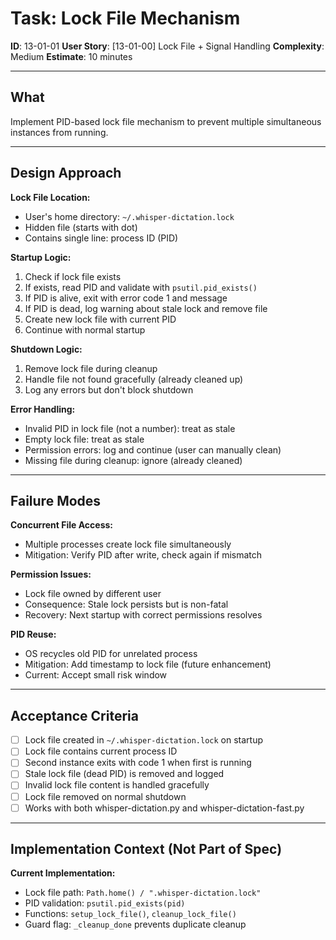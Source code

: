# Task: Lock File Mechanism

**ID**: 13-01-01
**User Story**: [13-01-00] Lock File + Signal Handling
**Complexity**: Medium
**Estimate**: 10 minutes

---

## What

Implement PID-based lock file mechanism to prevent multiple simultaneous instances from running.

---

## Design Approach

**Lock File Location:**
- User's home directory: `~/.whisper-dictation.lock`
- Hidden file (starts with dot)
- Contains single line: process ID (PID)

**Startup Logic:**
1. Check if lock file exists
2. If exists, read PID and validate with `psutil.pid_exists()`
3. If PID is alive, exit with error code 1 and message
4. If PID is dead, log warning about stale lock and remove file
5. Create new lock file with current PID
6. Continue with normal startup

**Shutdown Logic:**
1. Remove lock file during cleanup
2. Handle file not found gracefully (already cleaned up)
3. Log any errors but don't block shutdown

**Error Handling:**
- Invalid PID in lock file (not a number): treat as stale
- Empty lock file: treat as stale
- Permission errors: log and continue (user can manually clean)
- Missing file during cleanup: ignore (already cleaned)

---

## Failure Modes

**Concurrent File Access:**
- Multiple processes create lock file simultaneously
- Mitigation: Verify PID after write, check again if mismatch

**Permission Issues:**
- Lock file owned by different user
- Consequence: Stale lock persists but is non-fatal
- Recovery: Next startup with correct permissions resolves

**PID Reuse:**
- OS recycles old PID for unrelated process
- Mitigation: Add timestamp to lock file (future enhancement)
- Current: Accept small risk window

---

## Acceptance Criteria

- [ ] Lock file created in `~/.whisper-dictation.lock` on startup
- [ ] Lock file contains current process ID
- [ ] Second instance exits with code 1 when first is running
- [ ] Stale lock file (dead PID) is removed and logged
- [ ] Invalid lock file content is handled gracefully
- [ ] Lock file removed on normal shutdown
- [ ] Works with both whisper-dictation.py and whisper-dictation-fast.py

---

## Implementation Context (Not Part of Spec)

**Current Implementation:**
- Lock file path: `Path.home() / ".whisper-dictation.lock"`
- PID validation: `psutil.pid_exists(pid)`
- Functions: `setup_lock_file()`, `cleanup_lock_file()`
- Guard flag: `_cleanup_done` prevents duplicate cleanup
